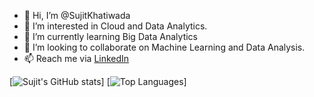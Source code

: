 - 👋 Hi, I’m @SujitKhatiwada
- 👀 I’m interested in Cloud and Data Analytics.
- 🌱 I’m currently learning Big Data Analytics
- 💞️ I’m looking to collaborate on Machine Learning and Data Analysis.
- 📫 Reach me via [LinkedIn](https://www.linkedin.com/in/sujitkhatiwada "Sujit Khatiwada LinkedIn Profile")

<!---
SujitKhatiwada/SujitKhatiwada is a ✨ special ✨ repository because its `README.md` (this file) appears on your GitHub profile.
You can click the Preview link to take a look at your changes.
--->
[![Sujit's GitHub stats](https://github-readme-stats.vercel.app/api?username=sujitkhatiwada&show_icons=true&theme=radical)]
[![Top Languages](https://github-readme-stats.vercel.app/api/top-langs/?username=sujitkhatiwada&show_icons=true&theme=radical)]
